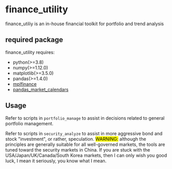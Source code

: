 # finance_utility
finance_utiliy is an in-house financial toolkit for portfolio and trend analysis
## required package

finance_utility requires:

 * python(>=3.8)
 * numpy(>=1.12.0)
 * matplotlib(>=3.5.0)
 * pandas(>=1.4.0)
 * [mplfinance](https://github.com/matplotlib/mplfinance)
 * [pandas_market_calendars](https://github.com/rsheftel/pandas_market_calendars)

## Usage
Refer to scripts in `portfolio_manage` to assist in decisions related to general portfolio management.

Refer to scripts in `security_analyze` to assist in more aggressive bond and stock "investment", or rather, speculation.
<mark>WARNING:</mark> although the principles are generally suitable for all well-governed markets, the tools are tuned toward the security markets in China. If you are stuck with the USA/Japan/UK/Canada/South Korea markets, then I can only wish you good luck, I mean it seriously, you know what I mean. 
